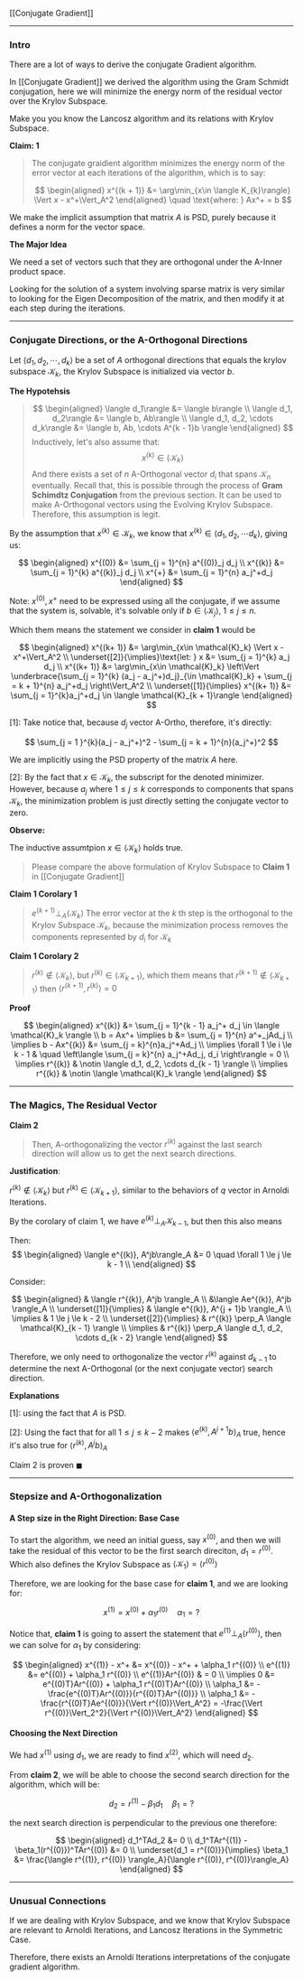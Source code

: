 [[Conjugate Gradient]]

---
### **Intro**

There are a lot of ways to derive the conjugate Gradient algorithm. 

In [[Conjugate Gradient]] we derived the algorithm using the Gram Schmidt conjugation, here we will minimize the energy norm of the residual vector over the Krylov Subspace. 

Make you you know the Lancosz algorithm and its relations with Krylov Subspace. 

**Claim: 1** 

> The conjugate graidient algorithm minimizes the energy norm of the error vector at each iterations of the algorithm, which is to say: 
> 
> $$
> \begin{aligned}
>     x^{(k + 1)} &= \arg\min_{x\in \langle K_{k}\rangle} 
>         \Vert x - x^+\Vert_A^2
> \end{aligned} \quad  \text{where: } Ax^+ = b
> $$

We make the implicit assumption that matrix $A$ is PSD, purely because it defines a norm for the vector space. 

**The Major Idea**

We need a set of vectors such that they are orthogonal under the A-Inner product space. 

Looking for the solution of a system involving sparse matrix is very similar to looking for the Eigen Decomposition of the matrix, and then modify it at each step during the iterations. 


---
### **Conjugate Directions, or the A-Orthogonal Directions**

Let $\langle d_1, d_2, \cdots, d_k\rangle$ be a set of $A$ orthogonal directions that equals the krylov subspace $\mathcal{K}_k$, the Krylov Subspace is initialized via vector $b$.

**The Hypotehsis** 

> $$
> \begin{aligned}
>     \langle  d_1\rangle  &= \langle  b\rangle
>     \\
>     \langle d_1, d_2\rangle &= \langle b, Ab\rangle
>     \\
>     \langle d_1, d_2, \cdots d_k\rangle &= \langle b, Ab, \cdots A^{k - 1}b \rangle
> \end{aligned}
> $$
> Inductively, let's also assume that: 
> $$
> x^{(k)} \in \langle \mathcal{K}_k \rangle
> $$
> And there exists a set of $n$ A-Orthogonal vector $d_i$ that spans $\mathcal{K}_n$ eventually. Recall that, this is possible through the process of **Gram Schimdtz Conjugation** from the previous section. It can be used to make A-Orthogonal vectors using the Evolving Krylov Subspace. Therefore, this assumption is legit. 



By the assumption that $x^{(k)} \in \mathcal{K}_k$, we know that $x^{(k)}\in \langle d_1, d_2, \cdots d_k\rangle$, giving us: 

$$
\begin{aligned}
    x^{(0)} &= \sum_{j = 1}^{n} a^{(0)}_j d_j
    \\
    x^{(k)} &= \sum_{j = 1}^{k} a^{(k)}_j d_j
    \\
    x^{+} &= \sum_{j = 1}^{n} a_j^+d_j
\end{aligned}
$$

Note: $x^{(0)}, x^+$ need to be expressed using all the conjugate, if we assume that the system is, solvable, it's solvable only if $b\in \langle\mathcal{K}_j\rangle$, $1 \le j \le n$. 

Which them means the statement we consider in **claim 1** would be 

$$
\begin{aligned}
    x^{(k+ 1)} &= \arg\min_{x\in \mathcal{K}_k} \Vert x - x^+\Vert_A^2
    \\
    \underset{[2]}{\implies}\text{let: } x &= \sum_{j = 1}^{k} a_j d_j 
    \\
    x^{(k+ 1)} &= \arg\min_{x\in \mathcal{K}_k} 
    \left\Vert
        \underbrace{\sum_{j = 1}^{k} (a_j - a_j^+)d_j}_{\in \mathcal{K}_k}
        + 
        \sum_{j = k + 1}^{n} a_j^+d_j
    \right\Vert_A^2
    \\
    \underset{[1]}{\implies} x^{(k+ 1)} &= \sum_{j = 1}^{k}a_j^+d_j \in 
    \langle  \mathcal{K}_{k + 1}\rangle
\end{aligned}
$$

\[1\]: Take notice that, because $d_j$ vector A-Ortho, therefore, it's directly: 

$$
    \sum_{j = 1 }^{k}(a_j - a_j^+)^2 - \sum_{j = k + 1}^{n}(a_j^+)^2
$$

We are implicitly using the PSD property of the matrix $A$ here. 

\[2\]: By the fact that $x\in \mathcal{K}_k$, the subscript for the denoted minimizer. However, because $a_j$ where $1 \le j \le k$ corresponds to components that spans $\mathcal{K}_k$, the minimization problem is just directly setting the conjugate vector to zero. 

**Observe:**

The inductive assumtpion $x\in \langle \mathcal{K}_k \rangle$ holds true. 



> Please compare the above formulation of Krylov Subspace to **Claim 1** in [[Conjugate Gradient]]

**Claim 1 Corolary 1**

> $e^{(k + 1)} \perp_A \langle \mathcal{K}_{k}\rangle$
> The error vector at the $k$ th step is the orthogonal to the Krylov Subspace $\mathcal{K}_k$, because the minimization process removes the components represented by $d_i$ for $\mathcal{K}_{k}$

**Claim 1 Corolary 2**
> $r^{(k)}\notin \langle \mathcal{K}_k \rangle$, but $r^{(k)}\in \langle \mathcal{K}_{k + 1} \rangle$, which them means that $r^{(k + 1)}\notin \langle \mathcal{K}_{k + 1} \rangle$ then $\langle r^{(k + 1)}, r^{(k)}  \rangle = 0$

**Proof**


$$
\begin{aligned}
    x^{(k)} &=  \sum_{j = 1}^{k - 1} a_j^+ d_j \in \langle \mathcal{K}_k \rangle
    \\
    b = Ax^+  \implies  b &= \sum_{j = 1}^{n} a^+_jAd_j
    \\
    \implies
    b - Ax^{(k)} &= \sum_{j = k}^{n}a_j^+Ad_j
    \\
    \implies 
    \forall 1 \le i \le k - 1 & \quad 
    \left\langle  
        \sum_{j = k}^{n}    
        a_j^+Ad_j, d_i
    \right\rangle = 0
    \\
    \implies
    r^{(k)} & \notin \langle d_1, d_2, \cdots d_{k - 1} \rangle
    \\
    \implies 
    r^{(k)} & \notin \langle \mathcal{K}_k \rangle
\end{aligned}
$$




---
### **The Magics, The Residual Vector**

**Claim 2**
> Then, A-orthogonalizing the vector $r^{(k)}$ against the last search direction will allow us to get the next search directions.  

**Justification**: 

$r^{(k)} \notin \langle \mathcal{K}_k\rangle$ but $r^{(k)} \in \langle \mathcal{K}_{k + 1}\rangle$, similar to the behaviors of $q$ vector in Arnoldi Iterations.

By the corolary of claim 1, we have $e^{(k)} \perp_A \mathcal{K}_{k - 1}$, but then this also means 

Then: 
$$
\begin{aligned}
    \langle e^{(k)}, A^jb\rangle_A &= 0 \quad \forall 1 \le j \le k - 1
    \\
\end{aligned}
$$

Consider:

$$
\begin{aligned}
    & \langle r^{(k)}, A^jb \rangle_A
    \\
    &\langle Ae^{(k)}, A^jb \rangle_A
    \\
    \underset{[1]}{\implies} &  
    \langle e^{(k)}, A^{j + 1}b \rangle_A
    \\
    \implies &
    1 \le j \le k - 2
    \\
    \underset{[2]}{\implies} &
    r^{(k)} \perp_A \langle \mathcal{K}_{k - 1} \rangle
    \\
    \implies & 
    r^{(k)} \perp_A \langle d_1, d_2, \cdots d_{k - 2} \rangle
\end{aligned}
$$

Therefore, we only need to orthogonalize the vector $r^{(k)}$ against $d_{k - 1}$ to determine the next A-Orthogonal (or the next conjugate vector) search direction. 

**Explanations** 

\[1\]: using the fact that $A$ is PSD. 

\[2\]: Using the fact that for all $1 \le j \le k - 2$ makes $\langle e^{(k)}, A^{j + 1}b\rangle_A$ true, hence it's also true for $\langle r^{(k)}, A^jb\rangle_A$

Claim 2 is proven $\blacksquare$ 

---
### **Stepsize and A-Orthogonalization**

#### **A Step size in the Right Direction: Base Case**
To start the algorithm, we need an initial guess, say $x^{(0)}$, and then we will take the residual of this vector to be the first search direciton, $d_1 = r^{(0)}$. Which also defines the Krylov Subspace as $\langle \mathcal{K}_1 \rangle = \langle r^{(0)} \rangle$


Therefore, we are looking for the base case for **claim 1**, and we are looking for: 

$$
x^{(1)} = x^{(0)} + \alpha_1r^{(0)} \quad \alpha_1 = ?
$$

Notice that, **claim 1** is going to assert the statement that $e^{(1)}\perp_A \langle r^{(0)} \rangle$, then we can solve for $\alpha_1$ by considering: 

$$
\begin{aligned}
    x^{(1)} - x^+ &= x^{(0)} - x^+ + \alpha_1 r^{(0)}
    \\
    e^{(1)} &= e^{(0)} + \alpha_1 r^{(0)} 
    \\
    e^{(1)}Ar^{(0)} & = 0
    \\
    \implies 
    0 &= e^{(0)T}Ar^{(0)} + \alpha_1 r^{(0)T}Ar^{(0)}
    \\
    \alpha_1 &= -\frac{e^{(0)T}Ar^{(0)}}{r^{(0)T}Ar^{(0)}}
    \\
    \alpha_1 &= -\frac{r^{(0)T}Ae^{(0)}}{\Vert r^{(0)}\Vert_A^2} = 
    -\frac{\Vert r^{(0)}\Vert_2^2}{\Vert r^{(0)}\Vert_A^2} 
\end{aligned}
$$

#### **Choosing the Next Direction**

We had $x^{(1)}$ using $d_1$, we are ready to find $x^{(2)}$, which will need $d_2$. 

From **claim 2**, we will be able to choose the second search direction for the algorithm, which will be: 

$$
d_2 = r^{(1)} - \beta_1 d_1 \quad \beta_1 = ? 
$$

the next search direction is perpendicular to the previous one therefore: 

$$
\begin{aligned}
    d_1^TAd_2 &= 0
    \\
    d_1^TAr^{(1)} - \beta_1(r^{(0)})^TAr^{(0)} &= 0
    \\
    \underset{d_1 = r^{(0)}}{\implies} 
    \beta_1 &= \frac{\langle r^{(1)}, r^{(0)} \rangle_A}{\langle r^{(0)}, r^{(0)}\rangle_A}
\end{aligned}
$$


---
### **Unusual Connections**

If we are dealing with Krylov Subspace, and we know that Krylov Subspace are relevant to Arnoldi Iterations, and Lancosz Iterations in the Symmetric Case. 

Therefore, there exists an Arnoldi Iterations interpretations of the conjugate gradient algorithm. 





[^1]: $x^{(k)}\in \langle \mathcal{K}_k\rangle$ because $x^{(k)}$ is constructed by a linear combinations of the first $d_k$ conjugate vectors, and the subspace spanned by those conjugate vectors are the same as $\langle \mathcal{K}_k\rangle$. 